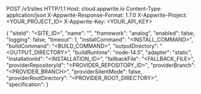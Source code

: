 POST /v1/sites HTTP/1.1
Host: cloud.appwrite.io
Content-Type: application/json
X-Appwrite-Response-Format: 1.7.0
X-Appwrite-Project: <YOUR_PROJECT_ID>
X-Appwrite-Key: <YOUR_API_KEY>

{
  "siteId": "<SITE_ID>",
  "name": "<NAME>",
  "framework": "analog",
  "enabled": false,
  "logging": false,
  "timeout": 1,
  "installCommand": "<INSTALL_COMMAND>",
  "buildCommand": "<BUILD_COMMAND>",
  "outputDirectory": "<OUTPUT_DIRECTORY>",
  "buildRuntime": "node-14.5",
  "adapter": "static",
  "installationId": "<INSTALLATION_ID>",
  "fallbackFile": "<FALLBACK_FILE>",
  "providerRepositoryId": "<PROVIDER_REPOSITORY_ID>",
  "providerBranch": "<PROVIDER_BRANCH>",
  "providerSilentMode": false,
  "providerRootDirectory": "<PROVIDER_ROOT_DIRECTORY>",
  "specification": 
}
